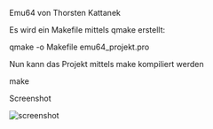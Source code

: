 Emu64 von Thorsten Kattanek

Es wird ein Makefile mittels qmake erstellt:

qmake -o Makefile emu64_projekt.pro

Nun kann das Projekt mittels make kompiliert werden

make

Screenshot

![screenshot](http://www.emu64-projekt.de/Files/realSID_0.png)
